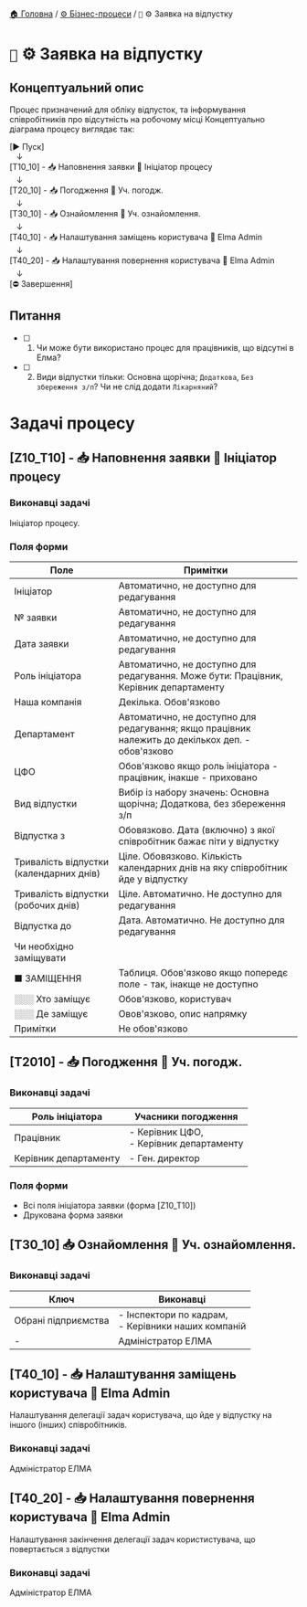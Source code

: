 ﻿[🏠 Головна](../../../README.MD) / [⚙️ Бізнес-процеси](../../README.MD) / `🚧` ⚙️ Заявка на відпустку

# `🚧` ⚙️ Заявка на відпустку

## Концептуальний опис

Процес призначений для обліку відпусток, та інформування співробітників про відсутність на робочому місці
Концептуально діаграма процесу виглядає так:

[▶ Пуск]  
   ↓  
[T10_10] - 📥 Наповнення заявки 👤 Ініціатор процесу  
   ↓  
[T20_10] - 📥 Погодження 👤 Уч. погодж.  
   ↓  
[T30_10] - 📥 Ознайомлення 👤 Уч. ознайомлення.  
   ↓  
[T40_10] - 📥 Налаштування заміщень користувача 👤 Elma Admin    
   ↓  
[T40_20] - 📥 Налаштування повернення користувача 👤 Elma Admin    
   ↓  
[⛔ Завершення]  

## Питання

- [ ] 1. Чи може бути використано процес для працівників, що відсутні в Елма?
- [ ] 2. Види відпустки тільки: Основна щорічна; `Додаткова`, `Без збереження з/п`? Чи не слід додати `Лікарняний`?

# Задачі процесу
## [Z10_T10] - 📥 Наповнення заявки 👤 Ініціатор процесу  

### Виконавці задачі
Ініціатор процесу.

### Поля форми

| Поле | Примітки |
| --- | --- |
| Ініціатор | Автоматично, не доступно для редагування |
| № заявки | Автоматично, не доступно для редагування |
| Дата заявки | Автоматично, не доступно для редагування |
| Роль ініціатора | Автоматично, не доступно для редагування. Може бути: Працівник, Керівник департаменту |
| Наша компанія | Декілька. Обов'язково |
| Департамент | Автоматично, не доступно для редагування; якщо працівник належить до декількох деп. - обов'язково |
| ЦФО | Обов'язково якщо роль ініціатора - працівник, інакше - приховано |
| Вид відпустки | Вибір із набору значень: Основна щорічна; Додаткова, без збереження з/п |
| Відпустка з | Обовязково. Дата (включно) з якої співробітник бажає піти у відпустку |
| Тривалість відпустки (календарних днів) | Ціле. Обовязково. Кількість календарних днів на яку співробітник йде у відпустку |
| Тривалість відпустки (робочих днів) | Ціле. Автоматично. Не доступно для редагування |
| Відпустка до | Дата. Автоматично. Не доступно для редагування |
| Чи необхідно заміщувати |  |
| ■ ЗАМІЩЕННЯ | Таблиця. Обов'язково якщо попередє поле - так, інакще не доступно |
| ░░░ Хто заміщує | Обов'язково, користувач |
| ░░░ Де заміщує | Овов'язково, опис напрямку |
| Примітки | Не обов'язково |


## [T2010] - 📥 Погодження 👤 Уч. погодж.   

### Виконавці задачі
| Роль ініціатора | Учасники погодження |
| --- |  --- |
| Працівник | - Керівник ЦФО, </br> - Керівник департаменту |
| Керівник департаменту | - Ген. директор |

### Поля форми
- Всі поля ініціатора заявки (форма [Z10_T10])
- Друкована форма заявки

## [T30_10] 📥 Ознайомлення 👤 Уч. ознайомлення.  

### Виконавці задачі
| Ключ | Виконавці |
| --- |  --- |
| Обрані підприємства | - Інспектори по кадрам, </br> - Керівники наших компаній |
| - | Адміністратор ЕЛМА |


## [T40_10] - 📥 Налаштування заміщень користувача 👤 Elma Admin    
Налаштування делегації задач користувача, що йде у відпустку на іншого (інших) співробітників.

### Виконавці задачі
Адміністратор ЕЛМА


## [T40_20] - 📥 Налаштування повернення користувача 👤 Elma Admin
Налаштування закінчення делегації задач користистувача, що повертається з відпустки

### Виконавці задачі
Адміністратор ЕЛМА